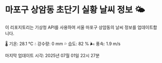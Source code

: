 
# 마포구 상암동 초단기 실황 날씨 정보 🌤️

이 리포지토리는 기상청 API를 사용하여 서울 마포구 상암동의 날씨 정보를 업데이트합니다. 

🌡️ 기온: 28.1 ℃
💧 강수량: 0 mm
💦 습도: 82 %
🌬️ 풍속: 1.9 m/s

마지막 업데이트 시각: 2025년 07월 01일 22시 27분    
